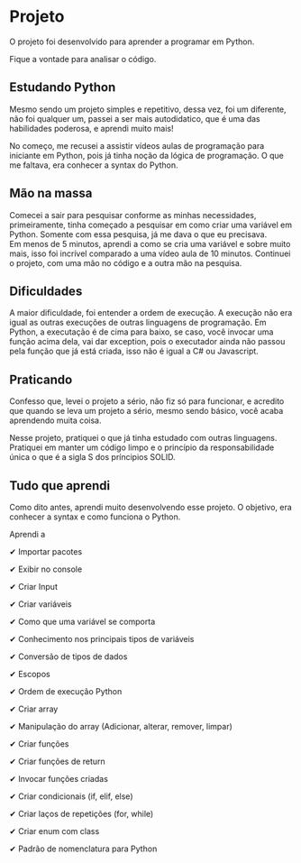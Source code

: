 # Projeto
O projeto foi desenvolvido para aprender a programar em Python. 

Fique a vontade para analisar o código.

## Estudando Python
Mesmo sendo um projeto simples e repetitivo, dessa vez, foi um diferente, não foi qualquer um, passei a ser mais autodidatico, que é uma das habilidades poderosa, e aprendi muito mais!

No começo, me recusei a assistir vídeos aulas de programação para iniciante em Python, pois já tinha noção da lógica de programação. O que me faltava, era conhecer a syntax do Python. 

## Mão na massa

Comecei a sair para pesquisar conforme as minhas necessidades, primeiramente, tinha começado a pesquisar em como criar uma variável em Python. 
Somente com essa pesquisa, já me dava o que eu precisava.<br> Em menos de 5 minutos, aprendi a como se cria uma variável e sobre muito mais, isso foi incrível comparado a uma vídeo aula de 10 minutos. Continuei o projeto, com uma mão no código e a outra mão na pesquisa.

## Dificuldades

A maior dificuldade, foi entender a ordem de execução. A execução não era igual as outras execuções de outras linguagens de programação. Em Python, a executação é de cima para baixo, se caso, você invocar uma função acima dela, vai dar exception, pois o executador ainda não passou pela função que já está criada, isso não é igual a C# ou Javascript.

## Praticando
Confesso que, levei o projeto a sério, não fiz só para funcionar, e acredito que quando se leva um projeto a sério, mesmo sendo básico, você acaba aprendendo muita coisa.

Nesse projeto, pratiquei o que já tinha estudado com outras linguagens. Pratiquei em manter um código limpo e o princípio da responsabilidade única o que é a sigla S dos príncipios SOLID.

## Tudo que aprendi 

Como dito antes, aprendi muito desenvolvendo esse projeto. O objetivo, era conhecer a syntax e como funciona o Python.

Aprendi a

✔ Importar pacotes

✔ Exibir no console

✔ Criar Input

✔ Criar variáveis

✔ Como que uma variável se comporta

✔ Conhecimento nos principais tipos de variáveis

✔ Conversão de tipos de dados

✔ Escopos

✔ Ordem de execução Python

✔ Criar array

✔ Manipulação do array (Adicionar, alterar, remover, limpar)

✔ Criar funções

✔ Criar funções de return

✔ Invocar funções criadas

✔ Criar condicionais (if, elif, else)

✔ Criar laços de repetições (for, while)

✔ Criar enum com class

✔ Padrão de nomenclatura para Python
